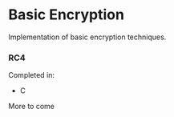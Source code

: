 # Basic Encryption #

Implementation of basic encryption techniques.

### RC4 ###

Completed in:

* C

More to come